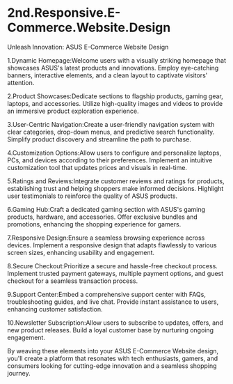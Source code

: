 # 2nd.Responsive.E-Commerce.Website.Design
Unleash Innovation: ASUS E-Commerce Website Design

1.Dynamic Homepage:Welcome users with a visually striking homepage that showcases ASUS's latest products and innovations. Employ eye-catching banners, interactive elements, and a clean layout to captivate visitors' attention.

2.Product Showcases:Dedicate sections to flagship products, gaming gear, laptops, and accessories. Utilize high-quality images and videos to provide an immersive product exploration experience.

3.User-Centric Navigation:Create a user-friendly navigation system with clear categories, drop-down menus, and predictive search functionality. Simplify product discovery and streamline the path to purchase.

4.Customization Options:Allow users to configure and personalize laptops, PCs, and devices according to their preferences. Implement an intuitive customization tool that updates prices and visuals in real-time.

5.Ratings and Reviews:Integrate customer reviews and ratings for products, establishing trust and helping shoppers make informed decisions. Highlight user testimonials to reinforce the quality of ASUS products.

6.Gaming Hub:Craft a dedicated gaming section with ASUS's gaming products, hardware, and accessories. Offer exclusive bundles and promotions, enhancing the shopping experience for gamers.

7.Responsive Design:Ensure a seamless browsing experience across devices. Implement a responsive design that adapts flawlessly to various screen sizes, enhancing usability and engagement.

8.Secure Checkout:Prioritize a secure and hassle-free checkout process. Implement trusted payment gateways, multiple payment options, and guest checkout for a seamless transaction process.

9.Support Center:Embed a comprehensive support center with FAQs, troubleshooting guides, and live chat. Provide instant assistance to users, enhancing customer satisfaction.

10.Newsletter Subscription:Allow users to subscribe to updates, offers, and new product releases. Build a loyal customer base by nurturing ongoing engagement.

By weaving these elements into your ASUS E-Commerce Website design, you'll create a platform that resonates with tech enthusiasts, gamers, and consumers looking for cutting-edge innovation and a seamless shopping journey.

